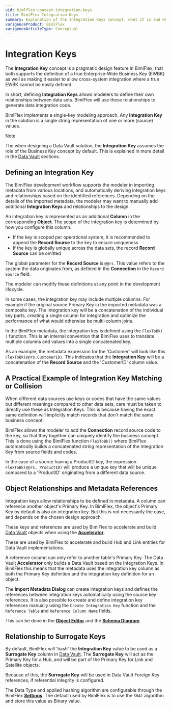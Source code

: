 ```yaml
---
uid: bimlflex-concept-integration-keys
title: BimlFlex Integration Keys
summary: Explanation of the Integration Keys concept, what it is and why it matters
varigenceProduct: BimlFlex
varigenceArticleType: Conceptual
---
```


# Integration Keys

The **Integration Key** concept is a pragmatic design feature in BimlFlex, that both supports the definition of a true Enterprise-Wide Business Key (EWBK) as well as making it easier to allow cross-system integration where a true EWBK cannot be easily defined.

In short, defining **Integration Keys** allows modelers to define their own relationships between data sets. BimlFlex will use these relationships to generate data integration code.

BimlFlex implements a single-key modeling approach. Any **Integration Key** in the solution is a single string representation of one or more (source) values.

> [!NOTE]
> The when designing a Data Vault solution, the **Integration Key** assumes the role of the Business Key concept by default. This is explained in more detail in the [Data Vault](xref:bimlflex-data-vault-index) sections.

## Defining an Integration Key

The BimlFlex development workflow supports the modeler in importing metadata from various locations, and automatically deriving integration keys and relationships based on the identified references. Depending on the details of the imported metadata, the modeler may want to manually add additional **Integration Keys** and relationships to the design.

An integration key is represented as an additional **Column** in the corresponding **Object**. The scope of the integration key is determined by how you configure this column.

* If the key is scoped per operational system, it is recommended to append the **Record Source** to the key to ensure uniqueness
* If the key is globally unique across the data sets, the record **Record Source** can be omitted

The global parameter for the **Record Source** is `@@rs`. This value refers to the system the data originates from, as defined in the **Connection** in the `Record Source` field.

The modeler can modify these definitions at any point in the development lifecycle.

In some cases, the integration key may include multiple columns. For example if the original source Primary Key in the imported metadata was a composite key. The integration key will be a concatenation of the individual key parts, creating a single column for integration and optimize the performance of what would otherwise be multi-column joins.

In the BimlFlex metadata, the integration key is defined using the `FlexToBk( )` function. This is an internal convention that BimlFlex uses to translate multiple columns and values into a single concatenated key.

As an example, the metadata expression for the 'Customer' will look like this `FlexToBk(@@rs,CustomerID)`. This indicates that the **Integration Key** will be a concatenation of the **Record Source** and the 'CustomerID' column value.

## A Practical Example of Integration Key Matching or Collision

When different data sources use keys or codes that have the same values but different meanings compared to other data sets, care must be taken to directly use these as Integration Keys. This is because having the exact same definition will implicitly match records that don't match the same business concept.

BimlFlex allows the modeler to add the **Connection** record source code to the key, so that they together can uniquely identify the business concept. This is done using the BimlFlex function `FlexToBk()` where BimlFlex automatically builds a concatenated string representation of the Integration Key from source fields and codes.

In the case of a source having a ProductID key, the expression `FlexToBk(@@rs, ProductID)` will produce a unique key that will be unique compared to a 'ProductID' originating from a different data source.

## Object Relationships and Metadata References

Integration keys allow relationships to be defined in metadata. A column can reference another object's Primary Key. In BimlFlex, the object's Primary Key by default is also an integration key. But this is not necessarily the case, and depends on the chosen design approach.

These keys and references are used by BimlFlex to accelerate and build [Data Vault](xref:bimlflex-data-vault-index) objects when using the [**Accelerator**](xref:bimlflex-data-vault-accelerator).

These are used by BimlFlex to accelerate and build Hub and Link entities for Data Vault implementations.

A reference column can only refer to another table's Primary Key. The Data Vault **Accelerator** only builds a Data Vault based on the Integration Keys. In BimlFlex this means that the metadata uses the integration key column as both the Primary Key definition and the integration key definition for an object.

The **Import Metadata Dialog** can create integration keys and defines the references between integration keys automatically using the source key references. It is also possible to create and define integration key references manually using the `Create Integration Key` function and the `Reference Table` and `Reference Column Name` fields.

This can be done in the [**Object Editor**](xref:bimlflex-object-editor) and the [**Schema Diagram**](xref:bimlflex-schema-diagram).

## Relationship to Surrogate Keys

By default, BimlFlex will 'hash' the **Integration Key** value to be used as a **Surrogate Key** column in [Data Vault](xref:bimlflex-data-vault-index). The **Surrogate Key** will act as the Primary Key for a Hub, and will be part of the Primary Key for Link and Satellite objects.

Because of this, the **Surrogate Key** will be used in Data Vault Foreign Key references, if referential integrity is configured.

The Data Type and applied hashing algorithm are configurable through the BimlFlex [**Settings**](xref:bimlflex-settings). The default used by BimlFlex is to use the `SHA1` algorithm and store this value as Binary value.
